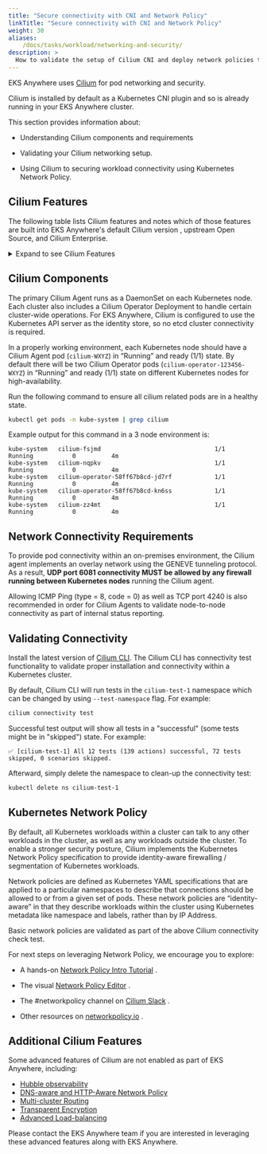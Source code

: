 ```yaml
---
title: "Secure connectivity with CNI and Network Policy"
linkTitle: "Secure connectivity with CNI and Network Policy"
weight: 30
aliases:
    /docs/tasks/workload/networking-and-security/
description: >
  How to validate the setup of Cilium CNI and deploy network policies to secure workload connectivity.
---
```


<!-- overview -->

EKS Anywhere uses [Cilium](https://cilium.io) for pod networking and security.

<!-- body -->

Cilium is installed by default as a Kubernetes CNI plugin and so is already running in your EKS Anywhere cluster.

This section provides information about:

* Understanding Cilium components and requirements

* Validating your Cilium networking setup.

* Using Cilium to securing workload connectivity using Kubernetes Network Policy.


## Cilium Features
The following table lists Cilium features and notes which of those features are built into EKS Anywhere's default Cilium version , upstream Open Source, and Cilium Enterprise.

<details><summary>Expand to see Cilium Features</summary>

| Headline/Feature   | &nbsp;&nbsp;EKS Anywhere Default Cilium | &nbsp;&nbsp;Cilium OSS |  &nbsp;&nbsp;Isovalent Cilium Enterprise |
| ---------------    | ----------       | ---------- |  --------------------        |
| Networking Routing (CNI) |  &nbsp;&nbsp;&nbsp;&nbsp;&nbsp;&nbsp;&nbsp;&nbsp;**&#10004;** |  &nbsp;&nbsp;&nbsp;&nbsp;**&#10004;** |  &nbsp;&nbsp;&nbsp;&nbsp;**&#10004;** |
| Identity-Based Network Policy (Labels, CIDR)  | &nbsp;&nbsp;&nbsp;&nbsp;&nbsp;&nbsp;&nbsp;&nbsp;**&#10004;** |  &nbsp;&nbsp;&nbsp;&nbsp;**&#10004;** | &nbsp;&nbsp;&nbsp;&nbsp;**&#10004;** |
| Load-Balancing (L3/L4) | &nbsp;&nbsp;&nbsp;&nbsp;&nbsp;&nbsp;&nbsp;&nbsp;**&#10004;** | &nbsp;&nbsp;&nbsp;&nbsp;**&#10004;** |  &nbsp;&nbsp;&nbsp;&nbsp;**&#10004;** |
| Advanced Network Policy & Encryption (DNS, L7, TLS/SNI, ...) | &nbsp;&nbsp;&nbsp;&nbsp;&nbsp;&nbsp;&nbsp;&nbsp;**&mdash;** | &nbsp;&nbsp;&nbsp;&nbsp;**&#10004;** |  &nbsp;&nbsp;&nbsp;&nbsp;**&#10004;** |
| Ingress, Gateway API, & Service Mesh | &nbsp;&nbsp;&nbsp;&nbsp;&nbsp;&nbsp;&nbsp;&nbsp;**&mdash;** | &nbsp;&nbsp;&nbsp;&nbsp;**&#10004;** |  &nbsp;&nbsp;&nbsp;&nbsp;**&#10004;** |
| Multi-Cluster, Egress Gateway, BGP | &nbsp;&nbsp;&nbsp;&nbsp;&nbsp;&nbsp;&nbsp;&nbsp;**&mdash;** | &nbsp;&nbsp;&nbsp;&nbsp;**&mdash;** | &nbsp;&nbsp;&nbsp;&nbsp;**&#10004;** |
| Hubble Network Observability (Metrics, Logs, Prometheus, Grafana, OpenTelemetry) | &nbsp;&nbsp;&nbsp;&nbsp;&nbsp;&nbsp;&nbsp;&nbsp;**&mdash;** | &nbsp;&nbsp;&nbsp;&nbsp;**&#10004;** | &nbsp;&nbsp;&nbsp;&nbsp;**&#10004;** |
| SIEM Integration & Timescape Observability Storage | &nbsp;&nbsp;&nbsp;&nbsp;&nbsp;&nbsp;&nbsp;&nbsp;**&mdash;** | &nbsp;&nbsp;&nbsp;&nbsp;**&mdash;** | &nbsp;&nbsp;&nbsp;&nbsp;**&#10004;** |
| Tetragon Runtime Security | &nbsp;&nbsp;&nbsp;&nbsp;&nbsp;&nbsp;&nbsp;&nbsp;**&mdash;** | &nbsp;&nbsp;&nbsp;&nbsp;**&mdash;** | &nbsp;&nbsp;&nbsp;&nbsp;**&#10004;** |
| Enterprise-hardened Cilium Distribution, Training, 24x7 Enterprise Grade Support | &nbsp;&nbsp;&nbsp;&nbsp;&nbsp;&nbsp;&nbsp;&nbsp;**&mdash;** | &nbsp;&nbsp;&nbsp;&nbsp;**&mdash;** | &nbsp;&nbsp;&nbsp;&nbsp;**&#10004;** |

</details>

## Cilium Components

The primary Cilium Agent runs as a DaemonSet on each Kubernetes node.  Each cluster also includes a Cilium Operator Deployment to handle certain cluster-wide operations.  For EKS Anywhere, Cilium is configured to use the Kubernetes API server as the identity store, so no etcd cluster connectivity is required.

In a properly working environment, each Kubernetes node should have a Cilium Agent pod (`cilium-WXYZ`) in “Running” and ready (1/1) state.
By default there will be two
Cilium Operator pods (`cilium-operator-123456-WXYZ`) in “Running” and ready (1/1) state on different Kubernetes nodes for high-availability.

Run the following command to ensure all cilium related pods are in a healthy state.

```bash
kubectl get pods -n kube-system | grep cilium
```

Example output for this command in a 3 node environment is:

```
kube-system   cilium-fsjmd                                1/1     Running           0          4m
kube-system   cilium-nqpkv                                1/1     Running           0          4m
kube-system   cilium-operator-58ff67b8cd-jd7rf            1/1     Running           0          4m
kube-system   cilium-operator-58ff67b8cd-kn6ss            1/1     Running           0          4m
kube-system   cilium-zz4mt                                1/1     Running           0          4m
```

## Network Connectivity Requirements

To provide pod connectivity within an on-premises environment, the Cilium agent implements an overlay network using the GENEVE tunneling protocol.   As a result,
**UDP port 6081 connectivity MUST be allowed by any firewall running between Kubernetes nodes** running the Cilium agent.

Allowing ICMP Ping (type = 8, code = 0) as well as TCP port 4240 is also recommended in order for Cilium Agents to validate node-to-node connectivity as
part of internal status reporting.

## Validating Connectivity

Install the latest version of [Cilium CLI](https://docs.cilium.io/en/stable/gettingstarted/k8s-install-default/#install-the-cilium-cli).
The Cilium CLI has connectivity test functionality to validate proper installation and connectivity within a Kubernetes cluster.

By default, Cilium CLI will run tests in the `cilium-test-1` namespace which can be changed by using `--test-namespace` flag.   For example:

```bash
cilium connectivity test
```

Successful test output will show all tests in a "successful" (some tests might be in "skipped") state.   For example:

```
✅ [cilium-test-1] All 12 tests (139 actions) successful, 72 tests skipped, 0 scenarios skipped.
```

Afterward, simply delete the namespace to clean-up the connectivity test:

```bash
kubectl delete ns cilium-test-1
```

## Kubernetes Network Policy

By default, all Kubernetes workloads within a cluster can talk to any other workloads in the cluster, as well as any workloads outside the cluster.  To enable a stronger security posture, Cilium implements the Kubernetes Network Policy specification to provide identity-aware firewalling / segmentation of Kubernetes workloads.

Network policies are defined as Kubernetes YAML specifications that are applied to a particular namespaces to describe that connections should be allowed to or from a given set of pods.  These network policies are “identity-aware” in that they describe workloads within the cluster using Kubernetes metadata like namespace and labels, rather than by IP Address.

Basic network policies are validated as part of the above Cilium connectivity check test.

For next steps on leveraging Network Policy, we encourage you to explore:

* A hands-on [Network Policy Intro Tutorial](https://github.com/networkpolicy/tutorial) .

* The visual [Network Policy Editor](https://editor.cilium.io) .

* The #networkpolicy channel on [Cilium Slack](https://cilium.io/slack) .

* Other resources on [networkpolicy.io](https://networkpolicy.io) .


## Additional Cilium Features

Some advanced features of Cilium are not enabled as part of EKS Anywhere, including:

* [Hubble observability](https://docs.isovalent.com/operations-guide/features/network-visibility/index.html)
* [DNS-aware and HTTP-Aware Network Policy](https://docs.isovalent.com/quick-start/policy_lifecycle.html)
* [Multi-cluster Routing](https://docs.isovalent.com/operations-guide/features/cluster-mesh/index.html)
* [Transparent Encryption](https://docs.cilium.io/en/v1.13/security/network/encryption/)
* [Advanced Load-balancing](https://docs.isovalent.com/operations-guide/features/cilium-standalone-gateway.html)

Please contact the EKS Anywhere team if you are interested in leveraging these advanced features along with EKS Anywhere.
